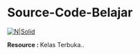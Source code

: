# Source-Code-Belajar
[![N|Solid](https://cdn4.iconfinder.com/data/icons/scripting-and-programming-languages/512/Python_logo-512.png)](https://www.iconfinder.com/icons/282803/logo_python_icon)

<b>Resource : </b> Kelas Terbuka..
